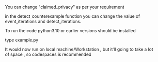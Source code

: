 You can change "claimed_privacy" as per your requirement

in the detect_counterexample function you can change the value of event_iterations and detect_iterations.


To run the code
python3.10 or earlier versions should be installed

type
example.py

It would now run on local machine/Workstation , but it'll going to take a lot of space , so codespaces is recommended

